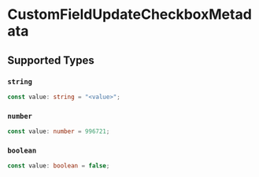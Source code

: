 # CustomFieldUpdateCheckboxMetadata


## Supported Types

### `string`

```typescript
const value: string = "<value>";
```

### `number`

```typescript
const value: number = 996721;
```

### `boolean`

```typescript
const value: boolean = false;
```

